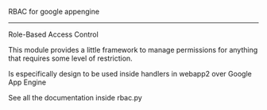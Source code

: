 RBAC for google appengine

------------------------------------

Role-Based Access Control

This module provides a little framework to manage permissions for anything that
requires some level of restriction.

Is especifically design to be used inside handlers in webapp2 over Google App Engine


See all the documentation inside rbac.py
